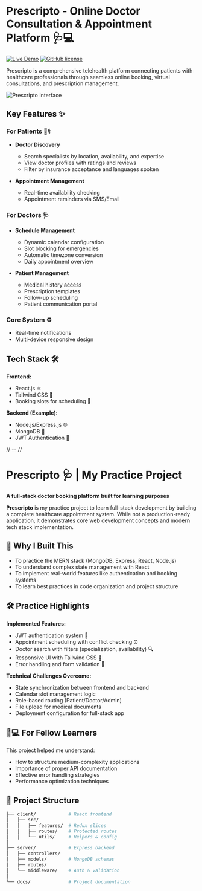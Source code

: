 # Prescripto - Online Doctor Consultation & Appointment Platform 🩺💻

[![Live Demo](https://img.shields.io/badge/demo-live%20demo-green)](https://prescripto-client-w918.onrender.com)
[![GitHub license](https://img.shields.io/badge/license-MIT-blue.svg)](https://github.com/yourusername/prescripto-client/blob/main/LICENSE)

Prescripto is a comprehensive telehealth platform connecting patients with healthcare professionals through seamless online booking, virtual consultations, and prescription management.

![Prescripto Interface](https://prescripto-client-w918.onrender.com/assets/header_img-DhAi3lLA.png)

## Key Features ✨

### For Patients 👨⚕️
- **Doctor Discovery**
  - Search specialists by location, availability, and expertise
  - View doctor profiles with ratings and reviews
  - Filter by insurance acceptance and languages spoken

- **Appointment Management**
  - Real-time availability checking
  - Appointment reminders via SMS/Email

### For Doctors 🩺
- **Schedule Management**
  - Dynamic calendar configuration
  - Slot blocking for emergencies
  - Automatic timezone conversion
  - Daily appointment overview

- **Patient Management**
  - Medical history access
  - Prescription templates
  - Follow-up scheduling
  - Patient communication portal

### Core System ⚙️
- Real-time notifications
- Multi-device responsive design

## Tech Stack 🛠️

**Frontend:**
- React.js ⚛️
- Tailwind CSS 🌊
- Booking slots for scheduling 📅

**Backend (Example):**
- Node.js/Express.js 🌐
- MongoDB 🍃
- JWT Authentication 🔐

 // -- // 

# Prescripto 🩺 | My Practice Project

**A full-stack doctor booking platform built for learning purposes**

**Prescripto** is my practice project to learn full-stack development by building a complete healthcare appointment system. While not a production-ready application, it demonstrates core web development concepts and modern tech stack implementation.

## 🌟 Why I Built This
- To practice the MERN stack (MongoDB, Express, React, Node.js)
- To understand complex state management with React
- To implement real-world features like authentication and booking systems
- To learn best practices in code organization and project structure

## 🛠️ Practice Highlights
**Implemented Features:**
- JWT authentication system 🔑
- Appointment scheduling with conflict checking ⏰
- Doctor search with filters (specialization, availability) 🔍
- Responsive UI with Tailwind CSS 💅
- Error handling and form validation 🚨

**Technical Challenges Overcome:**
- State synchronization between frontend and backend
- Calendar slot management logic
- Role-based routing (Patient/Doctor/Admin)
- File upload for medical documents
- Deployment configuration for full-stack app

## 🧑💻 For Fellow Learners
This project helped me understand:
- How to structure medium-complexity applications
- Importance of proper API documentation
- Effective error handling strategies
- Performance optimization techniques

## 🚧 Project Structure
```bash
├── client/            # React frontend
│   ├── src/
│   │   ├── features/  # Redux slices
│   │   ├── routes/    # Protected routes
│   │   └── utils/     # Helpers & config
│
├── server/            # Express backend
│   ├── controllers/
│   ├── models/        # MongoDB schemas
│   ├── routes/
│   └── middleware/    # Auth & validation
│
└── docs/              # Project documentation
